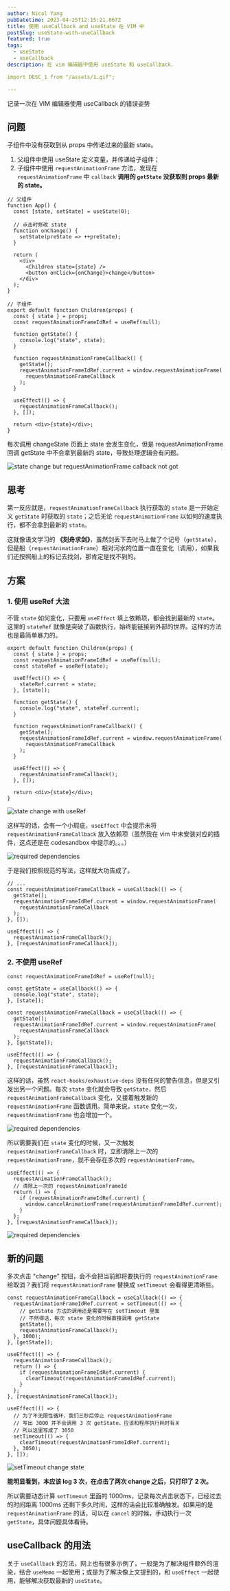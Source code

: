 ```yaml
---
author: Nical Yang
pubDatetime: 2023-04-25T12:15:21.067Z
title: 使用 useCallback and useState 在 VIM 中
postSlug: useState-with-useCallback
featured: true
tags:
  - useState
  - useCallback
description: 在 vim 编辑器中使用 useState 和 useCallback.

import DESC_1 from "/assets/1.gif";

---
```


记录一次在 VIM 编辑器使用 useCallback 的错误姿势

## 问题

子组件中没有获取到从 props 中传递过来的最新 state。

1. 父组件中使用 useState 定义变量，并传递给子组件；
2. 子组件中使用 `requestAnimationFrame` 方法，发现在 `requestAnimationFrame` 中 `callback` **调用的 `getState` 没获取到 props 最新的 state。**

```tsx
// 父组件
function App() {
  const [state, setState] = useState(0);

  // 点击时修改 state
  function onChange() {
    setState(preState => ++preState);
  }

  return (
    <div>
      <Children state={state} />
      <button onClick={onChange}>change</button>
    </div>
  );
}
```

```tsx
// 子组件
export default function Children(props) {
  const { state } = props;
  const requestAnimationFrameIdRef = useRef(null);

  function getState() {
    console.log("state", state);
  }

  function requestAnimationFrameCallback() {
    getState();
    requestAnimationFrameIdRef.current = window.requestAnimationFrame(
      requestAnimationFrameCallback
    );
  }

  useEffect(() => {
    requestAnimationFrameCallback();
  }, []);

  return <div>{state}</div>;
}
```

每次调用 changeState 页面上 state 会发生变化，但是 requestAnimationFrame 回调 getState 中不会拿到最新的 state，导致处理逻辑会有问题。

<img src={DESC_1} alt="state change but requestAnimationFrame callback not got">

## 思考

第一反应就是，`requestAnimationFrameCallback` 执行获取的 `state` 是一开始定义 `getState` 时获取的 `state`；之后无论 `requestAnimationFrame` 以如何的速度执行，都不会拿到最新的 `state`。

这就像语文学习的 **《刻舟求剑》**，虽然剑丢下去时马上做了个记号（`getState`），但是船（`requestAnimationFrame`）相对河水的位置一直在变化（调用），如果我们还按照船上的标记去找剑，那肯定是找不到的。

## 方案

### 1. 使用 useRef 大法

不管 `state` 如何变化，只要用 `useEffect` 填上依赖项，都会找到最新的 `state`。这里的 `stateRef` 就像是突破了函数执行，始终能链接到外部的世界。这样的方法也是最简单暴力的。

```tsx
export default function Children(props) {
  const { state } = props;
  const requestAnimationFrameIdRef = useRef(null);
  const stateRef = useRef(state);

  useEffect(() => {
    stateRef.current = state;
  }, [state]);

  function getState() {
    console.log("state", stateRef.current);
  }

  function requestAnimationFrameCallback() {
    getState();
    requestAnimationFrameIdRef.current = window.requestAnimationFrame(
      requestAnimationFrameCallback
    );
  }

  useEffect(() => {
    requestAnimationFrameCallback();
  }, []);

  return <div>{state}</div>;
}
```

<img src="/assets/react/2.gif" alt="state change with useRef">

这样写的话，会有一个小瑕疵，`useEffect` 中会提示未将 `requestAnimationFrameCallback` 放入依赖项（虽然我在 vim 中未安装对应的插件，这点还是在 codesandbox 中提示的。。。）

<img src="/assets/react/3.png" alt="required dependencies">

于是我们按照规范的写法，这样就大功告成了。

```tsx
// ...
const requestAnimationFrameCallback = useCallback(() => {
  getState();
  requestAnimationFrameIdRef.current = window.requestAnimationFrame(
    requestAnimationFrameCallback
  );
}, []);

useEffect(() => {
  requestAnimationFrameCallback();
}, [requestAnimationFrameCallback]);
```

### 2. 不使用 useRef

```tsx
const requestAnimationFrameIdRef = useRef(null);

const getState = useCallback(() => {
  console.log("state", state);
}, [state]);

const requestAnimationFrameCallback = useCallback(() => {
  getState();
  requestAnimationFrameIdRef.current = window.requestAnimationFrame(
    requestAnimationFrameCallback
  );
}, [getState]);

useEffect(() => {
  requestAnimationFrameCallback();
}, [requestAnimationFrameCallback]);
```

这样的话，虽然 `react-hooks/exhaustive-deps` 没有任何的警告信息，但是又引发出另一个问题。每次 `state` 变化就会导致 `getState`，然后 `requestAnimationFrameCallback` 变化，又接着触发新的 `requestAnimationFrame` 函数调用。简单来说，`state` 变化一次，`requestAnimationFrame` 也会增加一个。

<img src="/assets/react/4.gif" alt="required dependencies">

所以需要我们在 `state` 变化的时候，又一次触发 `requestAnimationFrameCallback` 时，立即清除上一次的 `requestAnimationFrame`，就不会存在多次的 `requestAnimationFrame`。

```tsx
useEffect(() => {
  requestAnimationFrameCallback();
  // 清除上一次的 requestAnimationFrameId
  return () => {
    if (requestAnimationFrameIdRef.current) {
      window.cancelAnimationFrame(requestAnimationFrameIdRef.current);
    }
  };
}, [requestAnimationFrameCallback]);
```

<img src="/assets/react/5.gif" alt="required dependencies">

## 新的问题

多次点击 "change" 按钮，会不会把当前即将要执行的 `requestAnimationFrame` 给取消？我们将 `requestAnimationFrame` 替换成 `setTimeout` 会看得更清晰些。

```tsx
const requestAnimationFrameCallback = useCallback(() => {
  requestAnimationFrameIdRef.current = setTimeout(() => {
    // getState 方法的调用还是需要写在 setTimeout 里面
    // 不然得话，每次 state 变化的时候直接调用 getState
    getState();
    requestAnimationFrameCallback();
  }, 1000);
}, [getState]);

useEffect(() => {
  requestAnimationFrameCallback();
  return () => {
    if (requestAnimationFrameIdRef.current) {
      clearTimeout(requestAnimationFrameIdRef.current);
    }
  };
}, [requestAnimationFrameCallback]);

useEffect(() => {
  // 为了不无限性循环，我们三秒后停止 requestAnimationFrame
  // 写出 3000 并不会调用 3 次 getState，应该和程序执行耗时有关
  // 所以这里写成了 3050
  setTimeout(() => {
    clearTimeout(requestAnimationFrameIdRef.current);
  }, 3050);
}, []);
```

<img src="/assets/react/6.gif" alt="setTimeout change state">

**能明显看到，本应该 log 3 次，在点击了两次 change 之后，只打印了 2 次。**

所以需要动态计算 `setTimeout` 里面的 1000ms，记录每次点击状态下，已经过去的时间距离 1000ms 还剩下多久时间，这样的话会比较准确触发。如果用的是 `requestAnimationFrame` 的话，可以在 `cancel` 的时候，手动执行一次 `getState`，具体问题具体看待。

## useCallback 的用法

关于 `useCallback` 的方法，网上也有很多示例了，一般是为了解决组件额外的渲染，结合 `useMemo` 一起使用；或是为了解决像上文提到的，和 `useEffect` 一起使用，能够解决获取最新的 `useState`。

